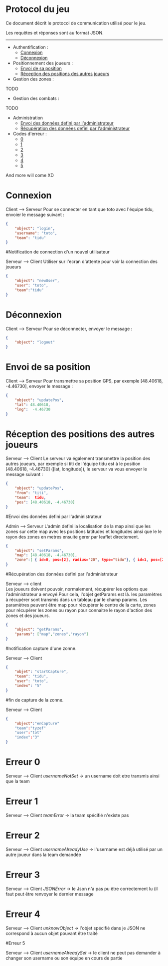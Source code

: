 # Protocol du jeu

Ce document décrit le protocol de communication utilisé pour le jeu.

Les requêtes et réponses sont au format JSON.

---

* Authentification :
   * [ Connexion ](#connexion) 
   * [ Déconnexion ](#déconnexion)
* Positionnement des joueurs :
   * [Envoi de sa position](#envoi-de-sa-position)
   * [Réception des positions des autres joueurs](#réception-des-positions-des-autres-joueurs)
* Gestion des zones :

TODO

* Gestion des combats :

TODO
* Administration
    * [Envoi des données defini par l'administrateur](#envoi-des-données-defini-par-ladministrateur)
    * [Récupération des données defini par l'administrateur](#récupération-des-données-defini-par-ladministrateur)
* Codes d'erreur :
    * [ 0 ](#erreur-0)
    * [ 1 ](#erreur-1)
    * [ 2 ](#erreur-2)
    * [ 3 ](#erreur-3)
    * [ 4 ](#erreur-4)
    * [ 5 ](#erreur-5)

And more will come XD

# Connexion

Client --> Serveur
Pour se connecter en tant que toto avec l'équipe tidu, envoier le message suivant :

```json
{
    "object": "login",
    "username": "toto",
    "team": "tidu"
}
```

#Notification de connection d'un nouvel utilisateur

Serveur --> Client
Utiliser sur l'ecran d'attente pour voir la connection des joueurs

```json
{
    "object": "newUser",
    "user": "toto",
    "team":"tidu"
}
```



# Déconnexion

Client --> Serveur 
Pour se déconnecter, envoyer le message :

```json
{
    "object": "logout"
}
```

# Envoi de sa position

Client --> Serveur
Pour transmettre sa position GPS, par exemple [48.40618, -4.46730], envoyer le message :

```json
{
    "object": "updatePos",
    "lat": 48.40618,
    "lng":  -4.46730 
}
```

# Réception des positions des autres joueurs

Serveur --> Client 
Le serveur va également transmettre la position des autres joueurs, par exemple si titi de l'équipe tidu est à le position [48.40618, -4.46730] ([lat, longitude]), le serveur va vous envoyer le message suivant :

```json
{
    "object": "updatePos",
    "from": "titi",
    "team":  tidu,
    "pos": [48.40618, -4.46730]
}
```
#Envoi des données defini par l'administrateur

Admin --> Serveur
L'admin defini la localisation de la map ainsi que les zones sur cette map avec les positions latitudes et longitudes ainsi que le le rayon des zones en metres ensuite gerer par leaflet directement.

```json
{
    "object": "setParams",
    "map": [48.40618, -4.46730],
    "zone":[ { id=0, pos=[2], radius="20", type="tidu"}, { id=1, pos=[2], radius="10", type="tizef"}, { id=2, pos=[2], radius="10", type="neutre"}]
}
```
#Récupération des données defini par l'administrateur

Serveur --> client  
Les joueurs doivent pouvoir, normalement, récupérer les options que l'administrateur a envoyé.Pour cela, l'objet getParams est là. les paramètres à récupérer sont transmis dans un tableau par le champ params.
Les paramètres peuvent être map pour récupérer le centre de la carte, zones pour récupérer les zones ou rayon pour connaitre le rayon d'action des zones et des joueurs.

```json
{
    "object": "getParams",
    "params": ["map","zones","rayon"]
}
```

#notification capture d'une zonne.

Serveur --> Client  
```json
{
	"objet": "startCapture",
	"team": "tidu",
	"user": "toto",
	"index": "5"
}
```

#fin de capture de la zonne.

Serveur --> Client
```json
{
	"object":"enCapture"
	"team":"tyzef"
	"user":"tot"
	"index":"3"
}
```


# Erreur 0

Serveur --> Client
*usernameNotSet* -> un username doit etre transmis ainsi que la team

# Erreur 1

Serveur --> Client
*teamError* -> la team spécifié n'existe pas

# Erreur 2

Serveur --> Client
*usernameAlreadyUse* -> l'username est déjà utilisé par un autre joueur dans la team demandée

# Erreur 3 

Serveur --> Client
*JSONError* -> le Json n'a pas pu être correctement lu (il faut peut être renvoyer le dernier message

# Erreur 4

Serveur --> Client
*unknowObject* -> l'objet spécifié dans je JSON ne correspond à aucun objet pouvant être traité

#Erreur 5

Serveur --> Client
*usernameAlreadySet* -> le client ne peut pas demander à changer son username ou son équipe en cours de partie

